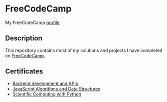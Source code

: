 # FreeCodeCamp

My FreeCodeCamp [profile](https://www.freecodecamp.org/MilojevicMihajlo)

## Description

This repository contains most of my solutions and projects I have completed on [FreeCodeCamp](https://www.freecodecamp.org/learn/). 

## Certificates

- [Backend development and APIs](https://www.freecodecamp.org/certification/MilojevicMihajlo/back-end-development-and-apis)
- [JavaScript Algorithms and Data Structures](https://www.freecodecamp.org/certification/MilojevicMihajlo/javascript-algorithms-and-data-structures)
- [Scientific Computing with Python](https://www.freecodecamp.org/certification/MilojevicMihajlo/scientific-computing-with-python-v7)
